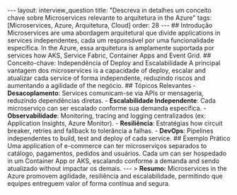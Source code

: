 --- layout: interview_question title: "Descreva in detalhes um conceito chave sobre Microservices relevante to arquitetura in the Azure" tags: [Microservices, Azure, Arquitetura, Cloud] order: 28 --- ## Introdução Microservices are uma abordagem arquitetural que divide applications in services independentes, cada um responsável por uma funcionalidade específica. In the Azure, essa arquitetura is amplamente suportada por services how AKS, Service Fabric, Container Apps and Event Grid. ## Conceito-chave: Independência of Deploy and Escalabilidade A principal vantagem dos microservices is a capacidade of deploy, escalar and atualizar cada service of forma independente, reduzindo riscos and aumentando a agilidade of the negócio. ## Tópicos Relevantes - **Desacoplamento**: Services comunicam-se via APIs or mensageria, reduzindo dependências diretas. - **Escalabilidade Independente**: Cada microserviço can ser escalado conforme sua demanda específica. - **Observabilidade**: Monitoring, tracing and logging centralizados (ex: Application Insights, Azure Monitor). - **Resiliência**: Estratégias how circuit breaker, retries and fallback to tolerância a falhas. - **DevOps**: Pipelines independentes to build, test and deploy of cada service. ## Exemplo Prático Uma application of e-commerce can ter microserviços separados to catálogo, pagamentos, pedidos and usuários. Cada um can ser hospedado in um Container App or AKS, escalando conforme a demanda and sendo atualizado without impactar os demais. --- > **Resumo:** Microservices in the Azure promovem agilidade, resiliência and escalabilidade, permitindo que equipes entreguem valor of forma contínua and segura.